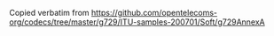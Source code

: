 Copied verbatim from https://github.com/opentelecoms-org/codecs/tree/master/g729/ITU-samples-200701/Soft/g729AnnexA
